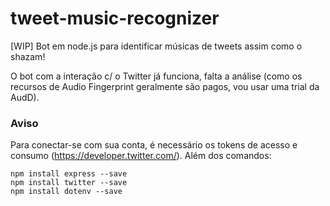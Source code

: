 # tweet-music-recognizer
[WIP] Bot em node.js para identificar músicas de tweets assim como o shazam!

O bot com a interação c/ o Twitter já funciona, falta a análise (como os recursos de Audio Fingerprint geralmente são pagos, vou usar uma trial da AudD).

### Aviso
Para conectar-se com sua conta, é necessário os tokens de acesso e consumo (https://developer.twitter.com/).
Além dos comandos:

    npm install express --save
    npm install twitter --save
    npm install dotenv --save
